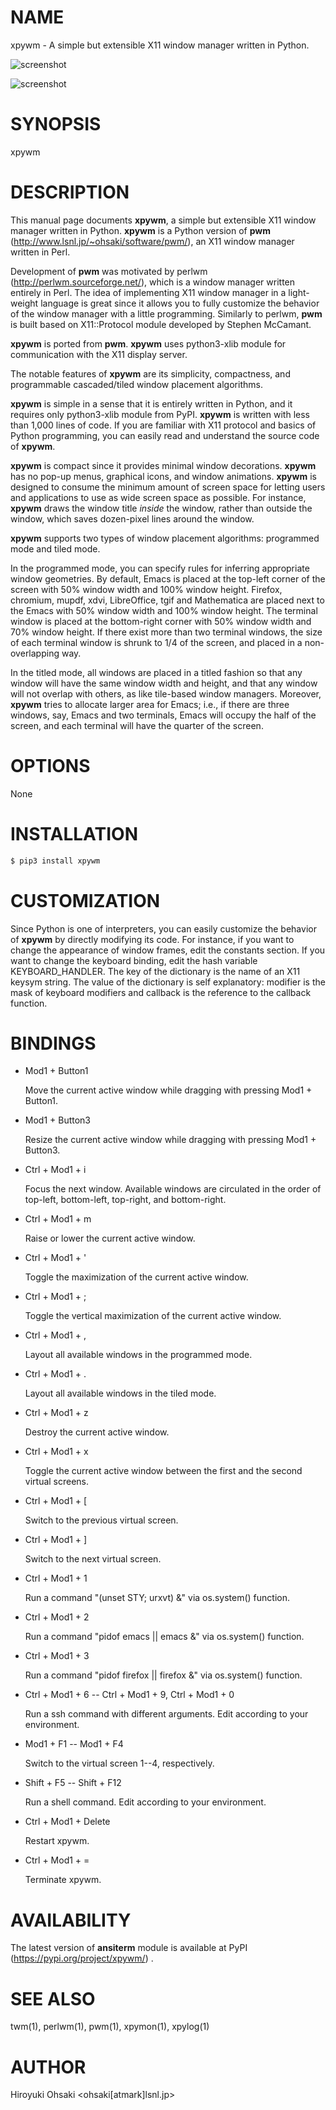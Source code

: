 # NAME

xpywm - A simple but extensible X11 window manager written in Python.


![screenshot](https://raw.githubusercontent.com/h-ohsaki/xpywm/master/screenshot/screenshot-1.png)

![screenshot](https://raw.githubusercontent.com/h-ohsaki/xpywm/master/screenshot/screenshot-2.png)

# SYNOPSIS

xpywm

# DESCRIPTION

This manual page documents **xpywm**, a simple but extensible X11 window manager
written in Python.  **xpywm** is a Python version of **pwm**
(http://www.lsnl.jp/~ohsaki/software/pwm/), an X11 window manager written in
Perl.

Development of **pwm** was motivated by perlwm (http://perlwm.sourceforge.net/),
which is a window manager written entirely in Perl.  The idea of implementing
X11 window manager in a light-weight language is great since it allows you to
fully customize the behavior of the window manager with a little programming.
Similarly to perlwm, **pwm** is built based on X11::Protocol module developed by
Stephen McCamant.

**xpywm** is ported from **pwm**.  **xpywm** uses python3-xlib module for
communication with the X11 display server.

The notable features of **xpywm** are its simplicity, compactness, and
programmable cascaded/tiled window placement algorithms.

**xpywm** is simple in a sense that it is entirely written in Python, and it
requires only python3-xlib module from PyPI.  **xpywm** is written with less
than 1,000 lines of code.  If you are familiar with X11 protocol and basics of
Python programming, you can easily read and understand the source code of
**xpywm**.

**xpywm** is compact since it provides minimal window decorations.  **xpywm** has
no pop-up menus, graphical icons, and window animations.  **xpywm** is designed
to consume the minimum amount of screen space for letting users and
applications to use as wide screen space as possible.  For instance, **xpywm**
draws the window title _inside_ the window, rather than outside the window,
which saves dozen-pixel lines around the window.

**xpywm** supports two types of window placement algorithms: programmed mode and
tiled mode.

In the programmed mode, you can specify rules for inferring appropriate window
geometries.  By default, Emacs is placed at the top-left corner of the screen
with 50% window width and 100% window height.  Firefox, chromium, mupdf, xdvi,
LibreOffice, tgif and Mathematica are placed next to the Emacs with 50% window
width and 100% window height.  The terminal window is placed at the
bottom-right corner with 50% window width and 70% window height.  If there
exist more than two terminal windows, the size of each terminal window is
shrunk to 1/4 of the screen, and placed in a non-overlapping way.

In the titled mode, all windows are placed in a titled fashion so that any
window will have the same window width and height, and that any window will
not overlap with others, as like tile-based window managers.  Moreover,
**xpywm** tries to allocate larger area for Emacs; i.e., if there are three
windows, say, Emacs and two terminals, Emacs will occupy the half of the
screen, and each terminal will have the quarter of the screen.

# OPTIONS

None

# INSTALLATION

```sh
$ pip3 install xpywm
```

# CUSTOMIZATION

Since Python is one of interpreters, you can easily customize the behavior of
**xpywm** by directly modifying its code.  For instance, if you want to change
the appearance of window frames, edit the constants section.  If you want to
change the keyboard binding, edit the hash variable KEYBOARD_HANDLER.  The key
of the dictionary is the name of an X11 keysym string.  The value of the
dictionary is self explanatory: modifier is the mask of keyboard modifiers and
callback is the reference to the callback function.

# BINDINGS

- Mod1 + Button1

  Move the current active window while dragging with pressing Mod1 + Button1.

- Mod1 + Button3

  Resize the current active window while dragging with pressing Mod1 + Button3.

- Ctrl + Mod1 + i

  Focus the next window.  Available windows are circulated in the order of
  top-left, bottom-left, top-right, and bottom-right.

- Ctrl + Mod1 + m

  Raise or lower the current active window.

- Ctrl + Mod1 + '

  Toggle the maximization of the current active window.

- Ctrl + Mod1 + ;

  Toggle the vertical maximization of the current active window.

- Ctrl + Mod1 + ,

  Layout all available windows in the programmed mode.

- Ctrl + Mod1 + .

  Layout all available windows in the tiled mode.

- Ctrl + Mod1 + z

  Destroy the current active window.

- Ctrl + Mod1 + x

  Toggle the current active window between the first and the second virtual screens.

- Ctrl + Mod1 + [

  Switch to the previous virtual screen.

- Ctrl + Mod1 + ]

  Switch to the next virtual screen.

- Ctrl + Mod1 + 1

  Run a command "(unset STY; urxvt) &" via os.system() function.

- Ctrl + Mod1 + 2

  Run a command "pidof emacs || emacs &" via os.system() function.

- Ctrl + Mod1 + 3

  Run a command "pidof firefox || firefox &" via os.system() function.

- Ctrl + Mod1 + 6 -- Ctrl + Mod1 + 9, Ctrl + Mod1 + 0

  Run a ssh command with different arguments.  Edit according to your environment.

- Mod1 + F1 -- Mod1 + F4

  Switch to the virtual screen 1--4, respectively.

- Shift + F5 -- Shift + F12

  Run a shell command.  Edit according to your environment.

- Ctrl + Mod1 + Delete

  Restart xpywm.

- Ctrl + Mod1 + =

  Terminate xpywm.

# AVAILABILITY

The latest version of **ansiterm** module is available at PyPI
(https://pypi.org/project/xpywm/) .

# SEE ALSO

twm(1), perlwm(1), pwm(1), xpymon(1), xpylog(1)

# AUTHOR

Hiroyuki Ohsaki <ohsaki[atmark]lsnl.jp>
